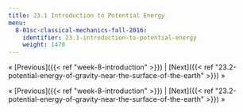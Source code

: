 ```yaml
---
title: 23.1 Introduction to Potential Energy
menu:
  8-01sc-classical-mechanics-fall-2016:
    identifier: 23.1-introduction-to-potential-energy
    weight: 1470
---
```

« [Previous]({{< ref "week-8-introduction" >}}) | [Next]({{< ref "23.2-potential-energy-of-gravity-near-the-surface-of-the-earth" >}}) »

« [Previous]({{< ref "week-8-introduction" >}}) | [Next]({{< ref "23.2-potential-energy-of-gravity-near-the-surface-of-the-earth" >}}) »